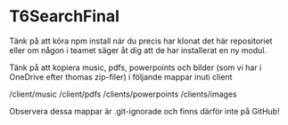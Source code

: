 # T6SearchFinal
 
Tänk på att köra npm install när du precis har klonat det här repositoriet eller om någon i teamet säger åt dig att de har installerat en ny modul.

Tänk på att kopiera music, pdfs, powerpoints och bilder (som vi har i OneDrive efter thomas zip-filer) i följande mappar inuti client

/client/music
/client/pdfs
/clients/powerpoints
/clients/images

Observera dessa mappar är .git-ignorade och finns därför inte på GitHub!